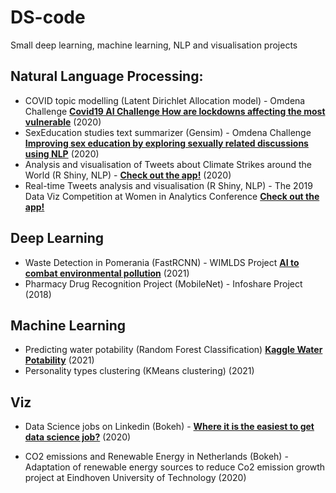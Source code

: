 # DS-code
Small deep learning, machine learning, NLP and visualisation projects


## Natural Language Processing:
- COVID topic modelling (Latent Dirichlet Allocation model) - Omdena Challenge **[Covid19 AI Challenge How are lockdowns affecting the most vulnerable](https://spectrum.ieee.org/covid19-ai-challenge-how-are-lockdowns-affecting-the-most-vulnerable)** (2020)
- SexEducation studies text summarizer (Gensim) - Omdena Challenge **[Improving sex education by exploring sexually related discussions using NLP](https://medium.com/omdena/improving-sex-education-by-exploring-sexually-related-discussions-using-nlp-780a8e09d338)** (2020)
- Analysis and visualisation of Tweets about Climate Strikes around the World (R Shiny, NLP) - **[Check out the app!](https://mkortas.shinyapps.io/The-Greta-Effect/)** (2020)
- Real-time Tweets analysis and visualisation (R Shiny, NLP) - The 2019 Data Viz Competition at Women in Analytics Conference **[Check out the app!](https://mkortas.shinyapps.io/test3/)** 

## Deep Learning
- Waste Detection in Pomerania (FastRCNN) - WIMLDS Project **[AI to combat environmental pollution](https://towardsdatascience.com/ai-to-combat-environmental-pollution-6d58b0bf6a1)**  (2021)
- Pharmacy Drug Recognition Project (MobileNet) - Infoshare Project (2018)


## Machine Learning
- Predicting water potability (Random Forest Classification) **[Kaggle Water Potability](https://www.kaggle.com/adityakadiwal/water-potability)** (2021)
- Personality types clustering (KMeans clustering) (2021)

## Viz
- Data Science jobs on Linkedin (Bokeh) -  **[Where it is the easiest to get data science job?](https://towardsdatascience.com/where-it-is-the-easiest-to-get-data-science-job-not-where-you-may-think-28e33ec652b3)** (2020)

- CO2 emissions and Renewable Energy in Netherlands (Bokeh) - Adaptation of renewable energy sources to reduce Co2 emission growth project at Eindhoven University of Technology (2020)




